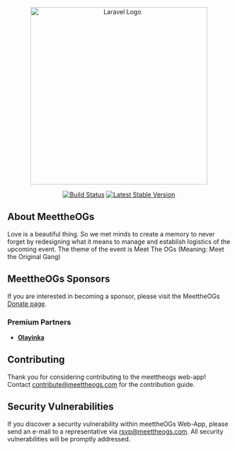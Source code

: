 <p align="center"><a href="https://meettheogs.com" target="_blank"><img src="images/logo.png" width="400" alt="Laravel Logo"></a></p>

<p align="center">
<a href="https://meettheogs.com"><img src="images/language.png" alt="Build Status"></a>
<a href="https://meettheogs.com"><img src="images/version.png" alt="Latest Stable Version"></a>

</p>

## About MeettheOGs

Love is a beautiful thing. So we met minds to create a memory to never forget by redesigning what it means to manage and establish logistics of the upcoming event.
The theme of the event is Meet The OGs (Meaning: Meet the Original Gang) 

## MeettheOGs Sponsors

If you are interested in becoming a sponsor, please visit the MeettheOGs [Donate page](https://meettheogs.com/donate).

### Premium Partners

- **[Olayinka]()**


## Contributing

Thank you for considering contributing to the meettheogs web-app! Contact contribute@meettheogs.com for the contribution guide.


## Security Vulnerabilities

If you discover a security vulnerability within meettheOGs Web-App, please send an e-mail to a representative via [rsvp@meettheogs.com](mailto:rsvp@meettheogs.com). All security vulnerabilities will be promptly addressed.
